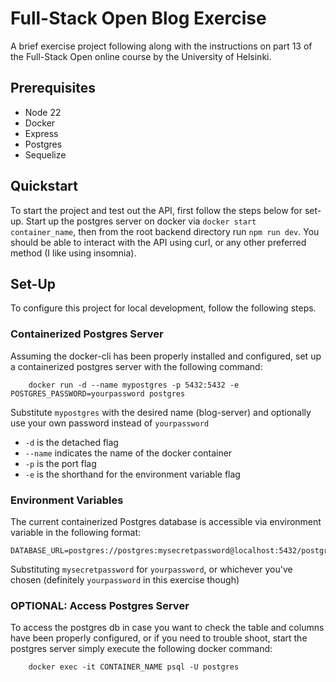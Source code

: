 # Full-Stack Open Blog Exercise

A brief exercise project following along with the instructions on part 13 of the Full-Stack Open online course by the University of Helsinki.

## Prerequisites

- Node 22
- Docker
- Express
- Postgres
- Sequelize

## Quickstart

To start the project and test out the API, first follow the steps below for set-up. Start up the postgres server on docker via `docker start container_name`, then from the root backend directory run `npm run dev`. You should be able to interact with the API using curl, or any other preferred method (I like using insomnia).

## Set-Up

To configure this project for local development, follow the following steps.

### Containerized Postgres Server

Assuming the docker-cli has been properly installed and configured, set up a containerized postgres server with the following command:

```shell
    docker run -d --name mypostgres -p 5432:5432 -e POSTGRES_PASSWORD=yourpassword postgres
```

Substitute `mypostgres` with the desired name (blog-server) and optionally use your own password instead of `yourpassword`
- `-d` is the detached flag
- `--name` indicates the name of the docker container 
- `-p` is the port flag
- `-e` is the shorthand for the environment variable flag

### Environment Variables

The current containerized Postgres database is accessible via environment variable in the following format:

```
DATABASE_URL=postgres://postgres:mysecretpassword@localhost:5432/postgres
```

Substituting `mysecretpassword` for `yourpassword`, or whichever you've chosen (definitely `yourpassword` in this exercise though)

### OPTIONAL: Access Postgres Server

To access the postgres db in case you want to check the table and columns have been properly configured, or if you need to trouble shoot, start the postgres server simply execute the following docker command:

```shell
    docker exec -it CONTAINER_NAME psql -U postgres
```


